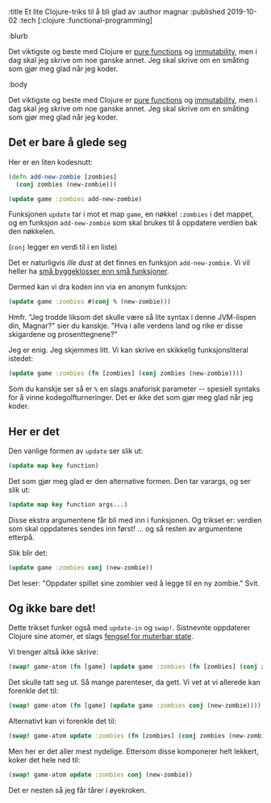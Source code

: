:title Et lite Clojure-triks til å bli glad av
:author magnar
:published 2019-10-02
:tech [:clojure :functional-programming]

:blurb

Det viktigste og beste med Clojure er [pure
functions](/16-minutter-om-pure-functions/) og [immutability](/immutability/),
men i dag skal jeg skrive om noe ganske annet. Jeg skal skrive om en småting som
gjør meg glad når jeg koder.

:body

Det viktigste og beste med Clojure er [pure
functions](/16-minutter-om-pure-functions/) og [immutability](/immutability/),
men i dag skal jeg skrive om noe ganske annet. Jeg skal skrive om en småting som
gjør meg glad når jeg koder.

## Det er bare å glede seg

Her er en liten kodesnutt:

```clj
(defn add-new-zombie [zombies]
  (conj zombies (new-zombie)))

(update game :zombies add-new-zombie)
```

Funksjonen `update` tar i mot et map `game`, en nøkkel `:zombies` i det mappet,
og en funksjon `add-new-zombie` som skal brukes til å oppdatere verdien bak den nøkkelen.

(`conj` legger en verdi til i en liste)

Det er naturligvis *ille dust* at det finnes en funksjon `add-new-zombie`. Vi
vil heller ha [små byggeklosser enn små
funksjoner](/blogg/2019-07-gammelt-triks-ny-kontekst/).

Dermed kan vi dra koden inn via en anonym funksjon:

```clj
(update game :zombies #(conj % (new-zombie)))
```

Hmfr. "Jeg trodde liksom det skulle være så lite syntax i denne JVM-lispen din,
Magnar?" sier du kanskje. "Hva i alle verdens land og rike er disse skigardene og
prosenttegnene?"

Jeg er enig. Jeg skjemmes litt. Vi kan skrive en skikkelig funksjonsliteral istedet:

```clj
(update game :zombies (fn [zombies] (conj zombies (new-zombie))))
```

Som du kanskje ser så er `%` en slags anaforisk parameter -- spesiell syntaks for
å vinne kodegolfturneringer. Det er ikke det som gjør meg glad når jeg koder.

## Her er det

Den vanlige formen av `update` ser slik ut:

```clj
(update map key function)
```

Det som gjør meg glad er den alternative formen. Den tar varargs, og ser slik ut:

```clj
(update map key function args...)
```

Disse ekstra argumentene får bli med inn i funksjonen. Og trikset er: verdien som skal oppdateres sendes inn først! ... og så resten av argumentene etterpå.

Slik blir det:

```clj
(update game :zombies conj (new-zombie))
```

Det leser: "Oppdater spillet sine zombier ved å legge til en ny zombie." Svit.

## Og ikke bare det!

Dette trikset funker også med `update-in` og `swap!`. Sistnevnte oppdaterer
Clojure sine atomer, et slags [fengsel for muterbar
state](/interaktiv-programmering-med-clojurescript/).

Vi trenger altså ikke skrive:

```clj
(swap! game-atom (fn [game] (update game :zombies (fn [zombies] (conj zombies (new-zombie))))))
```

Det skulle tatt seg ut. Så mange parenteser, da gett. Vi vet at vi allerede kan forenkle det til:

```clj
(swap! game-atom (fn [game] (update game :zombies conj (new-zombie))))
```

Alternativt kan vi forenkle det til:

```clj
(swap! game-atom update :zombies (fn [zombies] (conj zombies (new-zombie))))
```

Men her er det aller mest nydelige. Ettersom disse komponerer helt lekkert, koker det hele ned til:

```clj
(swap! game-atom update :zombies conj (new-zombie))
```

Det er nesten så jeg får tårer i øyekroken.

